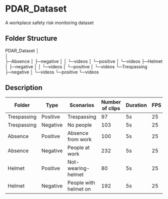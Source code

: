 # PDAR_Dataset
A workplace safety risk monitoring dataset 

## Folder Structure

PDAR_Dataset
│  
│  
├─Absence
│  ├─negative
│  │  └─videos
│  └─positive
│      └─videos
├─Helmet
│  ├─negative
│  │  └─videos
│  └─positive
│      └─videos
└─Trespassing
    ├─negative
    │  └─videos
    └─positive
        └─videos


## Description

| Folder | Type | Scenarios | Number of clips | Duration | FPS |
| --- | --- | --- | --- | --- | --- |
| Trespassing | Positive | Trespassing | 97 | 5s | 25 |
| Trespassing | Negative | No people | 103 | 5s | 25 |
| Absence | Positive | Absence from work | 100 | 5s | 25 |
| Absence | Negative | People at work | 232 | 5s | 25 |
| Helmet | Positive | Not-wearing-helmet | 80 | 5s | 25 |
| Helmet | Negative | People with helmet on | 192 | 5s | 25 |
